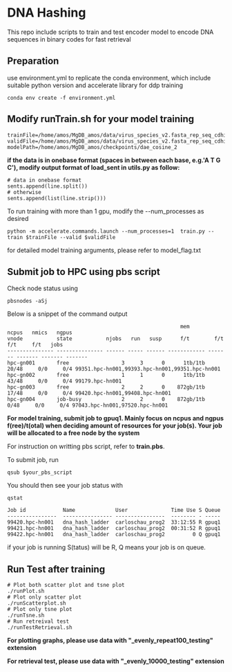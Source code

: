 # DNA Hashing
This repo include scripts to train and test encoder model to encode DNA sequences in binary codes for fast retrieval

## Preparation

use environment.yml to replicate the conda environment, which include suitable python version and accelerate library for ddp training 
```
conda env create -f environment.yml
```

## Modify runTrain.sh for your model training

```
trainFile=/home/amos/MgDB_amos/data/virus_species_v2.fasta_rep_seq_cdhit80.fasta_onebase_10percent_evenly_10000_testing
validFile=/home/amos/MgDB_amos/data/virus_species_v2.fasta_rep_seq_cdhit80.fasta_onebase_10percent_evenly_10000_testing
modelPath=/home/amos/MgDB_amos/checkpoints/dae_cosine_2
```
**if the data is in onebase format (spaces in between each base, e.g.'A T G C'), modify output format of load_sent in utils.py as follow:**
```
# data in onebase format
sents.append(line.split())
# otherwise
sents.append(list(line.strip()))
```

To run training with more than 1 gpu, modify the --num_processes as desired
```
python -m accelerate.commands.launch --num_processes=1  train.py --train $trainFile --valid $validFile
```

for detailed model training arguments, please refer to model_flag.txt

## Submit job to HPC using pbs script

Check node status using
```
pbsnodes -aSj
```

Below is a snippet of the command output
```
                                                        mem       ncpus   nmics   ngpus
vnode           state           njobs   run   susp      f/t        f/t     f/t     f/t   jobs
--------------- --------------- ------ ----- ------ ------------ ------- ------- ------- -------
hpc-gn001       free                 3     3      0      1tb/1tb   20/48     0/0     0/4 99351.hpc-hn001,99393.hpc-hn001,99351.hpc-hn001
hpc-gn002       free                 1     1      0      1tb/1tb   43/48     0/0     0/4 99179.hpc-hn001
hpc-gn003       free                 2     2      0    872gb/1tb   17/48     0/0     0/4 99420.hpc-hn001,99408.hpc-hn001
hpc-gn004       job-busy             2     2      0    872gb/1tb    0/48     0/0     0/4 97043.hpc-hn001,97520.hpc-hn001
```
**For model training, submit job to gpuq1. Mainly focus on ncpus and ngpus f(ree)/t(otal) when deciding amount of resources for your job(s). Your job will be allocated to a free node by the system**

For instruction on writting pbs script, refer to **train.pbs**.

To submit job, run 
```
qsub $your_pbs_script
```

You should then see your job status with
```
qstat
```

```
Job id            Name             User              Time Use S Queue
----------------  ---------------- ----------------  -------- - -----
99420.hpc-hn001   dna_hash_ladder  carloschau_prog2  33:12:55 R gpuq1           
99421.hpc-hn001   dna_hash_ladder  carloschau_prog2  00:31:52 R gpuq1           
99422.hpc-hn001   dna_hash_ladder  carloschau_prog2         0 Q gpuq1           
```
if your job is running S(tatus) will be R, Q means your job is on queue.

## Run Test after training

```
# Plot both scatter plot and tsne plot
./runPlot.sh
# Plot only scatter plot
./runScatterplot.sh
# Plot only tsne plot
./runTsne.sh
# Run retreival test
./runTestRetrieval.sh
```

**For plotting graphs, please use data with "_evenly_repeat100_testing" extension**

**For retrieval test, please use data with "_evenly_10000_testing" extension**


